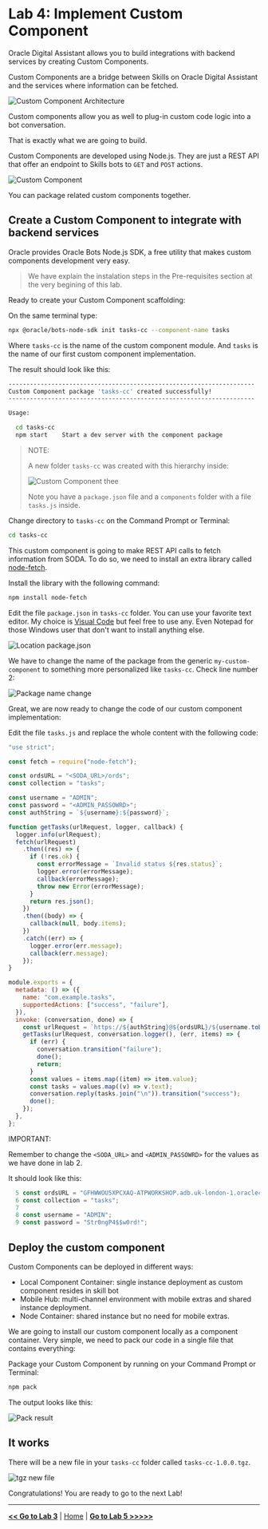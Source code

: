 # Lab 4: Implement Custom Component

Oracle Digital Assistant allows you to build integrations with backend services by creating Custom Components.

Custom Components are a bridge between Skills on Oracle Digital Assistant and the services where information can be fetched.

![Custom Component Architecture](../images/oda_cc_architecture.png)

Custom components allow you as well to plug-in custom code logic into a bot conversation.

That is exactly what we are going to build.

Custom Components are developed using Node.js. They are just a REST API that offer an endpoint to Skills bots to `GET` and `POST` actions.

![Custom Component](../images/oda_cc.png)

You can package related custom components together.

## Create a Custom Component to integrate with backend services

Oracle provides Oracle Bots Node.js SDK, a free utility that makes custom components development very easy.

> We have explain the instalation steps in the Pre-requisites section at the very begining of this lab.

Ready to create your Custom Component scaffolding:

On the same terminal type:

```bash
npx @oracle/bots-node-sdk init tasks-cc --component-name tasks
```

Where `tasks-cc` is the name of the custom component module. And `tasks` is the name of our first custom component implementation.

The result should look like this:

```bash
---------------------------------------------------------------------
Custom Component package 'tasks-cc' created successfully!
---------------------------------------------------------------------

Usage:

  cd tasks-cc
  npm start    Start a dev server with the component package
```

> NOTE:
>
> A new folder `tasks-cc` was created with this hierarchy inside:
>
> ![Custom Component thee](../images/node_tree.png)
>
> Note you have a `package.json` file and a `components` folder with a file `tasks.js` inside.

Change directory to `tasks-cc` on the Command Prompt or Terminal:

```bash
cd tasks-cc
```

This custom component is going to make REST API calls to fetch information from SODA. To do so, we need to install an extra library called [node-fetch](https://www.npmjs.com/package/node-fetch).

Install the library with the following command:

```bash
npm install node-fetch
```

Edit the file `package.json` in `tasks-cc` folder. You can use your favorite text editor. My choice is [Visual Code](https://code.visualstudio.com/) but feel free to use any. Even Notepad for those Windows user that don't want to install anything else.

![Location package.json](../images/node_package_json.png)

We have to change the name of the package from the generic `my-custom-component` to something more personalized like `tasks-cc`. Check line number 2:

![Package name change](../images/package_name_change.png)

Great, we are now ready to change the code of our custom component implementation:

Edit the file `tasks.js` and replace the whole content with the following code:

```javascript
"use strict";

const fetch = require("node-fetch");

const ordsURL = "<SODA_URL>/ords";
const collection = "tasks";

const username = "ADMIN";
const password = "<ADMIN_PASSOWRD>";
const authString = `${username}:${password}`;

function getTasks(urlRequest, logger, callback) {
  logger.info(urlRequest);
  fetch(urlRequest)
    .then((res) => {
      if (!res.ok) {
        const errorMessage = `Invalid status ${res.status}`;
        logger.error(errorMessage);
        callback(errorMessage);
        throw new Error(errorMessage);
      }
      return res.json();
    })
    .then((body) => {
      callback(null, body.items);
    })
    .catch((err) => {
      logger.error(err.message);
      callback(err.message);
    });
}

module.exports = {
  metadata: () => ({
    name: "com.example.tasks",
    supportedActions: ["success", "failure"],
  }),
  invoke: (conversation, done) => {
    const urlRequest = `https://${authString}@${ordsURL}/${username.toLowerCase()}/soda/latest/${collection}`;
    getTasks(urlRequest, conversation.logger(), (err, items) => {
      if (err) {
        conversation.transition("failure");
        done();
        return;
      }
      const values = items.map((item) => item.value);
      const tasks = values.map((v) => v.text);
      conversation.reply(tasks.join("\n")).transition("success");
      done();
    });
  },
};
```

IMPORTANT:

Remember to change the `<SODA_URL>` and `<ADMIN_PASSOWRD>` for the values as we have done in lab 2.

It should look like this:

```javascript
  5 const ordsURL = "GFHWWOU5XPCXAQ-ATPWORKSHOP.adb.uk-london-1.oraclecloudapps.com/ords";
  6 const collection = "tasks";
  7
  8 const username = "ADMIN";
  9 const password = "Str0ngP4$$w0rd!";
```

## Deploy the custom component

Custom Components can be deployed in different ways:

- Local Component Container: single instance deployment as custom component resides in skill bot
- Mobile Hub: multi-channel environment with mobile extras and shared instance deployment.
- Node Container: shared instance but no need for mobile extras.

We are going to install our custom component locally as a component container. Very simple, we need to pack our code in a single file that contains everything:

Package your Custom Component by running on your Command Prompt or Terminal:

```bash
npm pack
```

The output looks like this:

![Pack result](../images/node_result.png)

## It works

There will be a new file in your `tasks-cc` folder called `tasks-cc-1.0.0.tgz`.

![tgz new file](../images/node_tgz_file.png)

Congratulations! You are ready to go to the next Lab!

---

[**<< Go to Lab 3**](../lab3/README.md) | [Home](../README.md) | [**Go to Lab 5 >>>>>**](../lab5/README.md)
